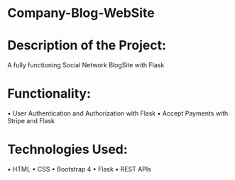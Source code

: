 # Company-Blog-WebSite

# Description of the Project:
A fully functioning Social Network BlogSite with Flask

# Functionality:
• User Authentication and Authorization with Flask
•	Accept Payments with Stripe and Flask

# Technologies Used:
•	HTML
• CSS
•	Bootstrap 4
• Flask
•	REST APIs

